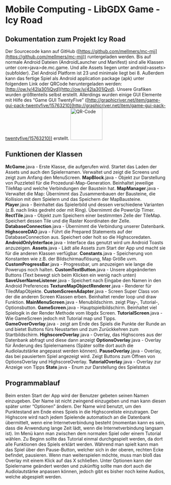 # Mobile Computing - LibGDX Game - Icy Road

## Dokumentation zum Projekt Icy Road
Der Sourcecode kann auf GitHub ([https://github.com/mellmers/mc-mjj](https://github.com/mellmers/mc-mjj)) runtergeladen werden. Bis auf normale Android Dateien (AndroidLauncher und Manifest) sind alle Klassen unter core>java>de.mc.game. Und alle Assets liegen unter android>assets>(subfolder). Ziel Android Platform ist 23 und minimale liegt bei 8.
Außerdem kann das fertige Spiel als Android application package (apk) unter folgendem Link oder QRCode heruntergeladen werden: [http://ow.ly/42la301iQvd](http://ow.ly/42la301iQvd).
Unsere Grafiken wurden größtenteils selbst erstellt. Allerdings wurden einige GUI Elemente mit Hilfe des “Game GUI TwentyFive” ([http://graphicriver.net/item/game-gui-pack-twentyfive/15763210](http://graphicriver.net/item/game-gui-pack-twentyfive/15763210)) erstellt. <img src="https://s3.eu-central-1.amazonaws.com/mellmers/app-download.png" alt="QR-Code" title="QR-Code to download apk" width="100" height="100" />

## Funktionen der Klassen
**McGame**.java - Erste Klasse, die aufgerufen wird. Startet das Laden der Assets und auch den Spielernamen. Verwaltet und zeigt die Screens und zeigt zum Anfang den MenuScreen.
**MapBlock**.java - Objekt zur Darstellung von Puzzleteil für die Prozedural-Map-Generation. Beinhaltet jeweilige TileMap und welche Verbindungen der Baustein hat.
**MapManager**.java - Verwaltet die Map: Übernimmt das Zusammenbauen der Bausteine, die Kollision mit dem Spielern und das Speichern der MapBausteine.
**Player**.java - Beinhaltet das Spielerbild und dessen verschiedene Varianten (z.B. nach links gedreht oder mit Ring). Übernimmt die PowerUp Timer.
**RectTile**.java - Objekt zum Speichern einer bestimmten Zelle der TileMap. Speichert dessen Tile und die Raster Koordinaten der Zelle.
**DatabaseConnection**.java - Übernimmt die Verbindung unserer Datenbank.
**HighscoreDAO**.java - Führt die Prepared Statements auf der DatabaseConnection aus. Speichert oder holt so die Highscoredaten.
**AndroidOnlyInterface**.java - Interface das genutzt wird um Android Toasts anzuzeigen.
**Assets**.java - Lädt alle Assets zum Start der App und macht sie für die anderen Klassen verfügbar.
**Constants**.java - Speicherung von Konstanten wie z.B. der Bildschirmauflösung, Map Größe uvm.
**CustomProgressBar**.java - Progressbar, um anzuzeigen wie lange die Powerups noch halten.
**CustomTextButton**.java - Unsere abgeänderten Buttons (Text bewegt sich beim Klicken ein wenig nach unten)
**SaveUserNameListener**.java - Speichert nach Eingabe den Namen in den Android Preferences
**TextureMapObjectRenderer**.java - Renderer für TiledMapObjekte.
**CustomScreenAdapter**.java - Screen Super Class von der die anderen Screen Klassen erben. Beinhaltet render loop und draw Funktion.
**MainMenuScreen**.java - Menubildschirm. zeigt Play-, Tutorial-, Optionsbutton.
**GameScreen**.java - Hauptspielbildschirm. Beinhaltet viel Spielogik in der Render Methode vom libgdx Screen.
**TutorialScreen**.java - Wie GameScreen jedoch mit Tutorial map und Tipps.
**GameOverOverlay**.java - zeigt am Ende des Spiels die Punkte der Runde an und bietet Buttons fürs Neustarten und zum Zurückkehren zum Startbildschirm.
**HighscoreOverlay**.java - Overlay, das Highscores aus der Datenbank abfragt und diese dann anzeigt
**OptionsOverlay**.java - Overlay für Änderung des Spielernamens (Später sollte dort auch die Audiolautstärke angepasst werden können).
**PauseOverlay**.java - Overlay, das bei pausiertem Spiel angezeigt wird. Zeigt Buttons zum Öffnen von OptionsOverlay und HighscoreOverlay.
**TutorialOverlay**.java - Overlay zur Anzeige von Tipps
**State**.java - Enum zur Darstellung des Spielstatus

## Programmablauf
Beim ersten Start der App wird der Benutzer gebeten seinen Namen einzugeben. Der Name ist nicht zwingend einzugeben und man kann diesen später unter “Optionen” ändern. Der Name wird benutzt, um den Punktestand am Ende eines Spiels in die Highscoreliste einzutragen. Der Highscore wird nach jedem Spielende automatisch an die Datenbank übermittelt, wenn eine Internetverbindung besteht (momentan kann es sein, dass die Anwendung lange Zeit lädt, wenn die Internetverbindung langsam ist).
Im Menü kann man zwischen dem normalen Spiel oder einem Tutorial wählen. Zu Beginn sollte das Tutorial einmal durchgespielt werden, da dort alle Funktionen des Spiels erklärt werden. Während man spielt kann man das Spiel über den Pause-Button, welcher sich in der oberen, rechten Ecke befindet, pausieren. Wenn man weiterspielen möchte, muss man bloß das Overlay mit einem Klick auf das X schließen.
Unter Optionen kann der Spielername geändert werden und zukünftig sollte man dort auch die Audiolautstärke anpassen können, jedoch gibt es bisher noch keine Audios, welche abgespielt werden.
